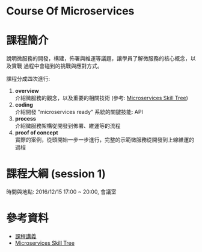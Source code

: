 # Course Of Microservices



# 課程簡介

說明微服務的開發，構建，佈署與維運等議題，讓學員了解微服務的核心概念，以及實戰
過程中會碰到的挑戰與應對方式。

課程分成四次進行:

1. **overview**  
介紹微服務的觀念，以及重要的相關技術 (參考: [Microservices Skill Tree](http://read.html5.qq.com/image?src=forum&q=5&r=0&imgflag=7&imageUrl=http://mmbiz.qpic.cn/mmbiz/MOwlO0INfQqYYBwOC1siaHRwxElHuDybkztrnIvSdDy3UFPDDu3fr5sicBbJoNNwo0bia3iaWZTEpV4SA9QqBa6ong/0?wx_fmt=jpeg))
1. **coding**  
介紹開發 "microservices ready" 系統的關鍵技能: API
1. **process**  
介紹微服務架構從開發到佈署、維運等的流程
1. **proof of concept**  
實際的案例，從頭開始一步一步進行，完整的示範微服務從開發到上線維運的過程


# 課程大綱 (session 1)


時間與地點: 2016/12/15 17:00 ~ 20:00, 會議室






# 參考資料

* [課程講義](M01.pptx)
* [Microservices Skill Tree](http://read.html5.qq.com/image?src=forum&q=5&r=0&imgflag=7&imageUrl=http://mmbiz.qpic.cn/mmbiz/MOwlO0INfQqYYBwOC1siaHRwxElHuDybkztrnIvSdDy3UFPDDu3fr5sicBbJoNNwo0bia3iaWZTEpV4SA9QqBa6ong/0?wx_fmt=jpeg)
